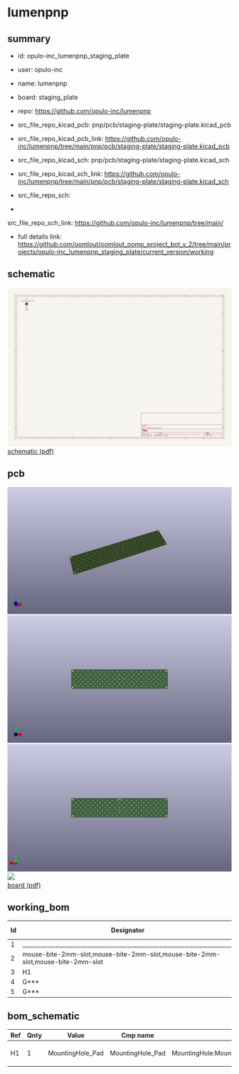 # lumenpnp
 
## summary 
* id: opulo-inc_lumenpnp_staging_plate
* user: opulo-inc
* name: lumenpnp
* board: staging_plate
* repo: https://github.com/opulo-inc/lumenpnp
* src_file_repo_kicad_pcb: pnp/pcb/staging-plate/staging-plate.kicad_pcb
* src_file_repo_kicad_pcb_link: https://github.com/opulo-inc/lumenpnp/tree/main/pnp/pcb/staging-plate/staging-plate.kicad_pcb
* src_file_repo_kicad_sch: pnp/pcb/staging-plate/staging-plate.kicad_sch
* src_file_repo_kicad_sch_link: https://github.com/opulo-inc/lumenpnp/tree/main/pnp/pcb/staging-plate/staging-plate.kicad_sch

* src_file_repo_sch: 
*
 src_file_repo_sch_link: https://github.com/opulo-inc/lumenpnp/tree/main/
* full details link: https://github.com/oomlout/oomlout_oomp_project_bot_v_2/tree/main/projects/opulo-inc_lumenpnp_staging_plate/current_version/working  

## schematic  
![](working_schematic_600.png)  
[schematic (pdf)](working_schematic.pdf)  

## pcb  
![](working_3d_600.png) 
![](working_3d_front_600.png)  
![](working_3d_back_600.png)  
![](working_600.png)  
[board (pdf)](working.pdf)  

## working_bom
| Id | Designator | Footprint | Quantity | Designation | Supplier and ref |  | None | 
| --- | --- | --- | --- | --- | --- | --- | --- | 
| 1 | ,,,,,,,,,,,,,,,,,,,,,,,,,,,,,,,,,,,,,,,,,,,,,,,,,,,,,,,,,,,,,,,,,,,,,,,,,,,,,,,,,,,,,,,,,,,,,,,,,,,,,,,,,,,,,,,,,,,,,,,,,,,,,, |  | 127 |  |  |  | [''] | 
| 2 | mouse-bite-2mm-slot,mouse-bite-2mm-slot,mouse-bite-2mm-slot,mouse-bite-2mm-slot | mouse-bite-2mm-slot-4mm | 4 | VAL** |  |  | [''] | 
| 3 | H1 | MountingHole_5.3mm_M5_DIN965_Pad | 1 | MountingHole_Pad |  |  | [''] | 
| 4 | G*** | logo_mask | 1 | LOGO |  |  | [''] | 
| 5 | G*** | goblin-tiny | 1 | LOGO |  |  | [''] | 


## bom_schematic
| Ref | Qnty | Value | Cmp name | Footprint | Description | Vendor | DNP | 
| --- | --- | --- | --- | --- | --- | --- | --- | 
| H1 | 1 | MountingHole_Pad | MountingHole_Pad | MountingHole:MountingHole_5.3mm_M5_DIN965_Pad | Mounting Hole with connection |  |  | 




